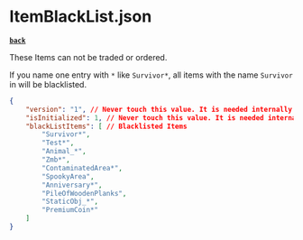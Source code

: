 # ItemBlackList.json

[**`back`**](../Readme.md)

These Items can not be traded or ordered.

If you name one entry with `*` like `Survivor*`, all items with the name `Survivor` in will be blacklisted.

```json lines
{
    "version": "1", // Never touch this value. It is needed internally
    "isInitialized": 1, // Never touch this value. It is needed internally
    "blackListItems": [ // Blacklisted Items
        "Survivor*",
        "Test*",
        "Animal_*",
        "Zmb*",
        "ContaminatedArea*",
        "SpookyArea",
        "Anniversary*",
        "PileOfWoodenPlanks",
        "StaticObj_*",
        "PremiumCoin*"
    ]
}
```